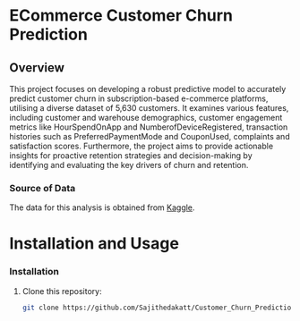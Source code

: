 # ECommerce Customer Churn Prediction

## Overview

This project focuses on developing a robust predictive model to accurately predict customer churn in subscription-based e-commerce platforms, utilising a diverse dataset of 5,630 customers. It examines various features, including customer and warehouse demographics, customer engagement metrics like HourSpendOnApp and NumberofDeviceRegistered, transaction histories such as PreferredPaymentMode and CouponUsed, complaints and satisfaction scores. Furthermore, the project aims to provide actionable insights for proactive retention strategies and decision-making by identifying and evaluating the key drivers of churn and retention. 

### Source of Data

The data for this analysis is obtained from [Kaggle](https://www.kaggle.com/datasets/ankitverma2010/ecommerce-customer-churn-analysis-and-prediction).


# Installation and Usage


### Installation

1. Clone this repository:
   ```bash
   git clone https://github.com/Sajithedakatt/Customer_Churn_Prediction.git   
